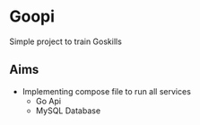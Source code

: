 # Goopi

Simple project to train Goskills

## Aims

- Implementing compose file to run all services
	- Go Api
	- MySQL Database